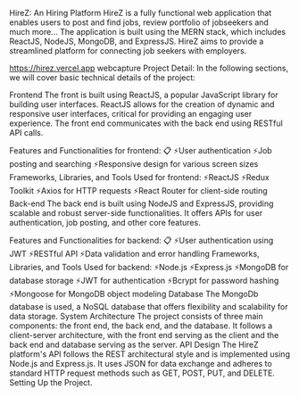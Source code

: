 HireZ: An Hiring Platform
HireZ is a fully functional web application that enables users to post and find jobs, review portfolio of jobseekers and much more... The application is built using the MERN stack, which includes ReactJS, NodeJS, MongoDB, and ExpressJS. HireZ aims to provide a streamlined platform for connecting job seekers with employers.

https://hirez.vercel.app
webcapture
Project Detail:
In the following sections, we will cover basic technical details of the project:

Frontend
The front is built using ReactJS, a popular JavaScript library for building user interfaces. ReactJS allows for the creation of dynamic and responsive user interfaces, critical for providing an engaging user experience. The front end communicates with the back end using RESTful API calls.

Features and Functionalities for frontend: 📋
⚡️User authentication
⚡️Job posting and searching
⚡️Responsive design for various screen sizes
Frameworks, Libraries, and Tools Used for frontend:
⚡️ReactJS
⚡️Redux Toolkit
⚡️Axios for HTTP requests
⚡️React Router for client-side routing
Back-end
The back end is built using NodeJS and ExpressJS, providing scalable and robust server-side functionalities. It offers APIs for user authentication, job posting, and other core features.

Features and Functionalities for backend: 📋
⚡️User authentication using JWT
⚡️RESTful API
⚡️Data validation and error handling
Frameworks, Libraries, and Tools Used for backend:
⚡️Node.js
⚡️Express.js
⚡️MongoDB for database storage
⚡️JWT for authentication
⚡️Bcrypt for password hashing
⚡️Mongoose for MongoDB object modeling
Database
The MongoDb database is used, a NoSQL database that offers flexibility and scalability for data storage.
System Architecture
The project consists of three main components: the front end, the back end, and the database. It follows a client-server architecture, with the front end serving as the client and the back end and database serving as the server.
API Design
The HireZ platform's API follows the REST architectural style and is implemented using Node.js and Express.js. It uses JSON for data exchange and adheres to standard HTTP request methods such as GET, POST, PUT, and DELETE.
Setting Up the Project.


